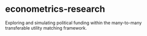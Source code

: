 # econometrics-research
Exploring and simulating political funding within the many-to-many transferable utility matching framework.
